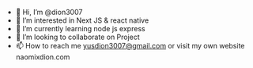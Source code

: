 - 👋 Hi, I’m @dion3007
- 👀 I’m interested in Next JS & react native
- 🌱 I’m currently learning node js express
- 💞️ I’m looking to collaborate on Project
- 📫 How to reach me yusdion3007@gmail.com or visit my own website naomixdion.com

<!---
dion3007/dion3007 is a ✨ special ✨ repository because its `README.md` (this file) appears on your GitHub profile.
You can click the Preview link to take a look at your changes.
--->
